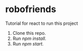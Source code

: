 <h1><b>robofriends</b></h1>
Tutorial for react to run this project<br>
<ol>
<li>Clone this repo.</li>
<li>Run <em>npm install.</em></li>
<li>Run <em>npm start.</em></li>
</ol>
